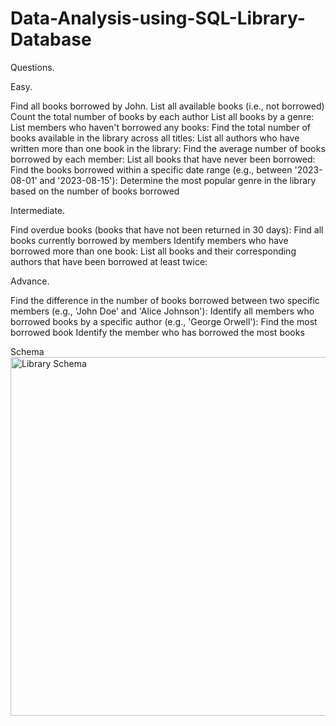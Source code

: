 # Data-Analysis-using-SQL-Library-Database

Questions.

Easy.

Find all books borrowed by John.
List all available books (i.e., not borrowed)
Count the total number of books by each author
List all books by a genre:
List members who haven't borrowed any books:
Find the total number of books available in the library across all titles: 
List all authors who have written more than one book in the library:
Find the average number of books borrowed by each member:
List all books that have never been borrowed:
Find the books borrowed within a specific date range (e.g., between '2023-08-01' and '2023-08-15'): 
Determine the most popular genre in the library based on the number of books borrowed 

Intermediate.

Find overdue books (books that have not been returned in 30 days):
Find all books currently borrowed by members
Identify members who have borrowed more than one book:
List all books and their corresponding authors that have been borrowed at least twice:

Advance.

Find the difference in the number of books borrowed between two specific members (e.g., 'John Doe' and 'Alice Johnson'):
Identify all members who borrowed books by a specific author (e.g., 'George Orwell'): 
Find the most borrowed book 
Identify the member who has borrowed the most books 

Schema
<img width="1025" height="574" alt="Library Schema" src="https://github.com/user-attachments/assets/391eb22b-4955-47f0-bf9a-233467934721" />

